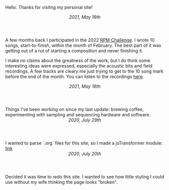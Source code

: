 Hello. Thanks for visitng my personal site!

<article data-published-on="2022-05-08">
    <header><em>2021, May 16th</em></header>
    <p>
        A few months back I participated in the 2022 <a href="https://www.rpmchallenge.com/faq">RPM Challenge</a>.
        I wrote 10 songs, start-to-finish, within the month of February. The best part of it was
        getting out of a rut of starting a composition and never finishing it. 
    </p>
    <p>
        I make no claims about the greatness of the work, but I do think some interesting ideas were 
        expressed, especially the acoustic bits and field recordings. A few tracks are cleary me just 
        trying to get to the 10 song mark before the end of the month. You can listen to the 
        recordings <a href="https://alonetone.com/jcpst/playlists/rpm-2022">here</a>.
    </p>
    
</article>

<article data-published-on="2021-05-16">
    <header><em>2021, May 16th</em></header>
    Things I've been working on since my last update: brewing coffee, experimenting with sampling and sequencing hardware and software.
</article>

<article data-published-on="2020-07-29">
    <header><em>2020, July 29th</em></header>
    I wanted to parse `.org` files for this site, so I made a jsTransformer module: <a href="https://www.npmjs.com/package/jstransformer-org">link</a>
</article>

<article data-published-on="2020-07-20">
    <header><em>2020, July 20th</em></header>
    Decided it was time to redo this site. I wanted to see how little styling I could use without my wife thinking the page looks "broken".
</article>